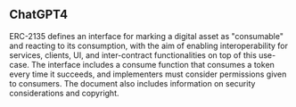 ## ChatGPT4

ERC-2135 defines an interface for marking a digital asset as "consumable" and reacting to its consumption, with the aim of enabling interoperability for services, clients, UI, and inter-contract functionalities on top of this use-case. The interface includes a consume function that consumes a token every time it succeeds, and implementers must consider permissions given to consumers. The document also includes information on security considerations and copyright.
